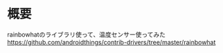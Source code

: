 # 概要
rainbowhatのライブラリ使って、温度センサー使ってみた
https://github.com/androidthings/contrib-drivers/tree/master/rainbowhat
